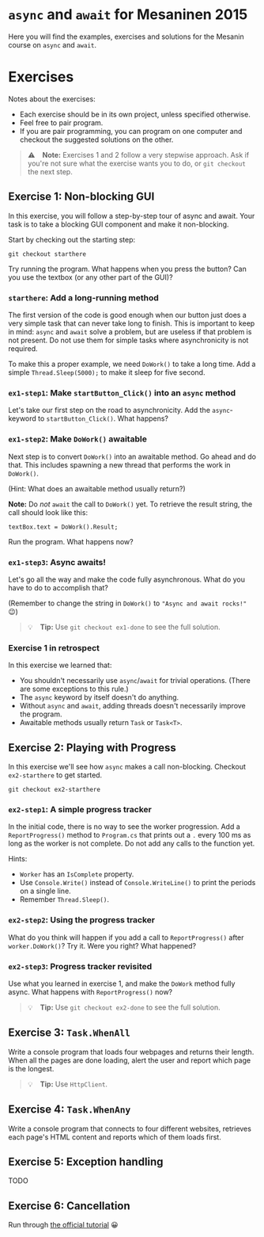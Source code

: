 
# `async` and `await` for Mesaninen 2015

Here you will find the examples, exercises and solutions for the Mesanin course on `async` and `await`.

# Exercises

Notes about the exercises:

- Each exercise should be in its own project, unless specified otherwise.
- Feel free to pair program.
- If you are pair programming, you can program on one computer and checkout the suggested solutions on the other.

> :warning: &ensp; **Note:** Exercises 1 and 2 follow a very stepwise approach. Ask if you're not sure what the 
> exercise wants you to do, or `git checkout` the next step.


## Exercise 1: Non-blocking GUI

In this exercise, you will follow a step-by-step tour of async and await. Your task is to take a blocking GUI component
and make it non-blocking.

Start by checking out the starting step:

    git checkout starthere

Try running the program. What happens when you press the button? Can you use the textbox (or any other part of the GUI)?

### `starthere`: Add a long-running method

The first version of the code is good enough when our button just does a very simple task that can never take long to
finish. This is important to keep in mind: `async` and `await` solve a problem, but are useless if that problem is not
present. Do not use them for simple tasks where asynchronicity is not required.

To make this a proper example, we need `DoWork()` to take a long time. Add a simple `Thread.Sleep(5000);` to make it
sleep for five second.

### `ex1-step1`: Make `startButton_Click()` into an `async` method

Let's take our first step on the road to asynchronicity. Add the `async`-keyword to `startButton_Click()`. What happens?

### `ex1-step2`: Make `DoWork()` awaitable

Next step is to convert `DoWork()` into an awaitable method. Go ahead and do that. This includes spawning a new thread
that performs the work in `DoWork()`.

(Hint: What does an awaitable method usually return?)

**Note:** Do *not* `await` the call to `DoWork()` yet. To retrieve the result string, the call should look like this:

    textBox.text = DoWork().Result;

Run the program. What happens now?

### `ex1-step3`: Async awaits!

Let's go all the way and make the code fully asynchronous. What do you have to do to accomplish that?

(Remember to change the string in `DoWork()` to `"Async and await rocks!"` :wink:)

> :bulb: &ensp; **Tip:** Use `git checkout ex1-done` to see the full solution.

### Exercise 1 in retrospect

In this exercise we learned that:

- You shouldn't necessarily use `async`/`await` for trivial operations. (There are some exceptions to this rule.)
- The `async` keyword by itself doesn't do anything.
- Without `async` and `await`, adding threads doesn't necessarily improve the program.
- Awaitable methods usually return `Task` or `Task<T>`.


## Exercise 2: Playing with Progress

In this exercise we'll see how `async` makes a call non-blocking. Checkout `ex2-starthere` to get started.

    git checkout ex2-starthere

### `ex2-step1`: A simple progress tracker

In the initial code, there is no way to see the worker progression. Add a `ReportProgress()` method to `Program.cs`
that prints out a `.` every 100 ms as long as the worker is not complete. Do not add any calls to the function yet.

Hints:

- `Worker` has an `IsComplete` property.
- Use `Console.Write()` instead of `Console.WriteLine()` to print the periods on a single line.
- Remember `Thread.Sleep()`.

### `ex2-step2`: Using the progress tracker

What do you think will happen if you add a call to `ReportProgress()` after `worker.DoWork()`? Try it. Were you right?
What happened?

### `ex2-step3`: Progress tracker revisited 

Use what you learned in exercise 1, and make the `DoWork` method fully async. What happens with `ReportProgress()` now?

> :bulb: &ensp; **Tip:** Use `git checkout ex2-done` to see the full solution.


## Exercise 3: `Task.WhenAll`

Write a console program that loads four webpages and returns their length. When all the pages are done loading, alert the user and report which page is the longest.

> :bulb: &ensp; **Tip:** Use `HttpClient`.


## Exercise 4: `Task.WhenAny`

Write a console program that connects to four different websites, retrieves each page's HTML content and reports which
of them loads first.


## Exercise 5: Exception handling

TODO


## Exercise 6: Cancellation

Run through [the official tutorial](http://msdn.microsoft.com/en-us/library/jj155759.aspx) :grinning:

